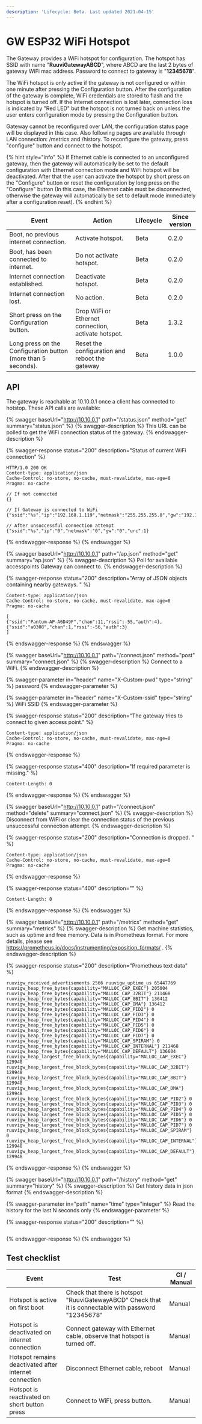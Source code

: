 ```yaml
---
description: 'Lifecycle: Beta. Last updated 2021-04-15'
---
```


# GW ESP32 WiFi Hotspot

The Gateway provides a WiFi hotspot for configuration. The hotspot has SSID with name "**RuuviGatewayABCD**", where ABCD are the last 2 bytes of gateway WiFi mac address. Password to connect to gateway is "**12345678**".&#x20;

The WiFi hotspot is only active if the gateway is not configured or within one minute after pressing the Configuration button. After the configuration of the gateway is complete, WiFi credentials are stored to flash and the hotspot is turned off. If the Internet connection is lost later, connection loss is indicated by "Red LED" but the hotspot is not turned back on unless the user enters configuration mode by pressing the Configuration button.

Gateway cannot be reconfigured over LAN, the configuration status page will be displayed in this case. Also following pages are available through LAN connection: /metrics and /history.  To reconfigure the gateway, press "configure" button and connect to the hotspot.

{% hint style="info" %}
If Ethernet cable is connected to an unconfigured gateway, then the gateway will automatically be set to the default configuration with Ethernet connection mode and WiFi hotspot will be deactivated. After that the user can activate the hotspot by short press on the "Configure" button or reset the configuration by long press on the "Configure" button (In this case, the Ethernet cable must be disconnected, otherwise the gateway will automatically be set to default mode immediately after a configuration reset).
{% endhint %}

| Event                                                         | Action                                              | Lifecycle | Since version |
| ------------------------------------------------------------- | --------------------------------------------------- | --------- | ------------- |
| Boot, no previous internet connection.                        | Activate hotspot.                                   | Beta      | 0.2.0         |
| Boot, has been connected to internet.                         | Do not activate hotspot.                            | Beta      | 0.2.0         |
| Internet connection established.                              | Deactivate hotspot.                                 | Beta      | 0.2.0         |
| Internet connection lost.                                     | No action.                                          | Beta      | 0.2.0         |
| Short press on the Configuration button.                      | Drop WiFi or Ethernet connection, activate hotspot. | Beta      | 1.3.2         |
| Long press on the Configuration button (more than 5 seconds). | Reset the configuration and reboot the gateway      | Beta      | 1.0.0         |

## API

The gateway is reachable at 10.10.0.1 once a client has connected to hotstop. These API calls are available:

{% swagger baseUrl="http://10.10.0.1" path="/status.json" method="get" summary="status.json" %}
{% swagger-description %}
This URL can be polled to get the WiFi connection status of the gateway. 
{% endswagger-description %}

{% swagger-response status="200" description="Status of current WiFi connection" %}
```
HTTP/1.0 200 OK
Content-type: application/json
Cache-Control: no-store, no-cache, must-revalidate, max-age=0
Pragma: no-cache

// If not connected
{}

// If Gateway is connected to WiFi
{"ssid":"%s","ip":"192.168.1.119","netmask":"255.255.255.0","gw":"192.168.1.1","urc":0}

// After unsuccessful connection attempt
{"ssid":"%s","ip":"0","netmask":"0","gw":"0","urc":1}
```
{% endswagger-response %}
{% endswagger %}

{% swagger baseUrl="http://10.10.0.1" path="/ap.json" method="get" summary="ap.json" %}
{% swagger-description %}
Poll for available accesspoints Gateway can connect to.
{% endswagger-description %}

{% swagger-response status="200" description="Array of JSON objects containing nearby gateways. " %}
```
Content-type: application/json
Cache-Control: no-store, no-cache, must-revalidate, max-age=0
Pragma: no-cache

[
{"ssid":"Pantum-AP-A6D49F","chan":11,"rssi":-55,"auth":4},
{"ssid":"a0308","chan":1,"rssi":-56,"auth":3}
]
```
{% endswagger-response %}
{% endswagger %}

{% swagger baseUrl="http://10.10.0.1" path="/connect.json" method="post" summary="connect.json" %}
{% swagger-description %}
Connect to a WiFi.
{% endswagger-description %}

{% swagger-parameter in="header" name="X-Custom-pwd" type="string" %}
password
{% endswagger-parameter %}

{% swagger-parameter in="header" name="X-Custom-ssid" type="string" %}
WiFi SSID
{% endswagger-parameter %}

{% swagger-response status="200" description="The gateway tries to connect to given access point." %}
```
Content-type: application/json
Cache-Control: no-store, no-cache, must-revalidate, max-age=0
Pragma: no-cache

```
{% endswagger-response %}

{% swagger-response status="400" description="If required parameter is missing." %}
```
Content-Length: 0
```
{% endswagger-response %}
{% endswagger %}

{% swagger baseUrl="http://10.10.0.1" path="/connect.json" method="delete" summary="connect.json" %}
{% swagger-description %}
Disconnect from WiFi or clear the connection status of the previous unsuccessful connection attempt.
{% endswagger-description %}

{% swagger-response status="200" description="Connection is dropped. " %}
```
Content-type: application/json
Cache-Control: no-store, no-cache, must-revalidate, max-age=0
Pragma: no-cache

```
{% endswagger-response %}

{% swagger-response status="400" description="" %}
```
Content-Length: 0
```
{% endswagger-response %}
{% endswagger %}

{% swagger baseUrl="http://10.10.0.1" path="/metrics" method="get" summary="metrics" %}
{% swagger-description %}
Get machine statistics, such as uptime and free memory. Data is in Prometheus format. For more details, please see https://prometheus.io/docs/instrumenting/exposition_formats/ .
{% endswagger-description %}

{% swagger-response status="200" description="Prometheus text data" %}
```
ruuvigw_received_advertisements 2566 ruuvigw_uptime_us 65447769 ruuvigw_heap_free_bytes{capability="MALLOC_CAP_EXEC"} 205004 ruuvigw_heap_free_bytes{capability="MALLOC_CAP_32BIT"} 211468 ruuvigw_heap_free_bytes{capability="MALLOC_CAP_8BIT"} 136412 ruuvigw_heap_free_bytes{capability="MALLOC_CAP_DMA"} 136412 ruuvigw_heap_free_bytes{capability="MALLOC_CAP_PID2"} 0 ruuvigw_heap_free_bytes{capability="MALLOC_CAP_PID3"} 0 ruuvigw_heap_free_bytes{capability="MALLOC_CAP_PID4"} 0 ruuvigw_heap_free_bytes{capability="MALLOC_CAP_PID5"} 0 ruuvigw_heap_free_bytes{capability="MALLOC_CAP_PID6"} 0 ruuvigw_heap_free_bytes{capability="MALLOC_CAP_PID7"} 0 ruuvigw_heap_free_bytes{capability="MALLOC_CAP_SPIRAM"} 0 ruuvigw_heap_free_bytes{capability="MALLOC_CAP_INTERNAL"} 211468 ruuvigw_heap_free_bytes{capability="MALLOC_CAP_DEFAULT"} 136604 ruuvigw_heap_largest_free_block_bytes{capability="MALLOC_CAP_EXEC"} 129948 ruuvigw_heap_largest_free_block_bytes{capability="MALLOC_CAP_32BIT"} 129948 ruuvigw_heap_largest_free_block_bytes{capability="MALLOC_CAP_8BIT"} 129948 ruuvigw_heap_largest_free_block_bytes{capability="MALLOC_CAP_DMA"} 129948 ruuvigw_heap_largest_free_block_bytes{capability="MALLOC_CAP_PID2"} 0 ruuvigw_heap_largest_free_block_bytes{capability="MALLOC_CAP_PID3"} 0 ruuvigw_heap_largest_free_block_bytes{capability="MALLOC_CAP_PID4"} 0 ruuvigw_heap_largest_free_block_bytes{capability="MALLOC_CAP_PID5"} 0 ruuvigw_heap_largest_free_block_bytes{capability="MALLOC_CAP_PID6"} 0 ruuvigw_heap_largest_free_block_bytes{capability="MALLOC_CAP_PID7"} 0 ruuvigw_heap_largest_free_block_bytes{capability="MALLOC_CAP_SPIRAM"} 0 ruuvigw_heap_largest_free_block_bytes{capability="MALLOC_CAP_INTERNAL"} 129948 ruuvigw_heap_largest_free_block_bytes{capability="MALLOC_CAP_DEFAULT"} 129948
```
{% endswagger-response %}
{% endswagger %}

{% swagger baseUrl="http://10.10.0.1" path="/history" method="get" summary="history" %}
{% swagger-description %}
Get history data in json format
{% endswagger-description %}

{% swagger-parameter in="path" name="time" type="integer" %}
Read the history for the last N seconds only
{% endswagger-parameter %}

{% swagger-response status="200" description="" %}
```
```
{% endswagger-response %}
{% endswagger %}

## Test checklist

| Event                                                 | Test                                                                                                 | CI / Manual |
| ----------------------------------------------------- | ---------------------------------------------------------------------------------------------------- | ----------- |
| Hotspot is active on first boot                       | Check that there is hotspot "RuuviGatewayABCD" Check that it is connectable with password "12345678" | Manual      |
| Hotspot is deactivated on internet connection         | Connect gateway with Ethernet cable, observe that hotspot is turned off.                             | Manual      |
| Hotspot remains deactivated after internet connection | Disconnect Ethernet cable, reboot                                                                    | Manual      |
| Hotspot is reactivated on short button press          | Connect to WiFi, press button.                                                                       | Manual      |
